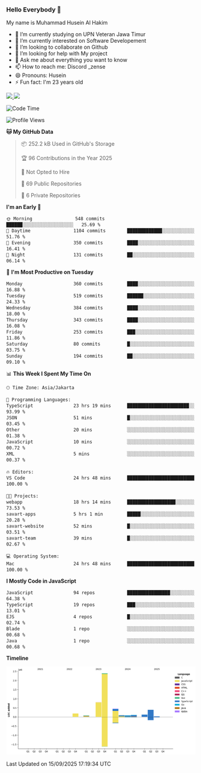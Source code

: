 ### Hello Everybody 👋

My name is Muhammad Husein Al Hakim

- 🔭 I’m currently studying on UPN Veteran Jawa Timur
- 🌱 I’m currently interested on Software Developement
- 👯 I’m looking to collaborate on Github
- 🤔 I’m looking for help with My project
- 💬 Ask me about everything you want to know
- 📫 How to reach me: Discord _zense
- 😄 Pronouns: Husein
- ⚡ Fun fact: I'm 23 years old

<p align="left">
<a href="https://github.com/huseinhq">
  <img height="180em" src="https://github-readme-stats-eight-theta.vercel.app/api?username=huseinhq&show_icons=true&theme=algolia&include_all_commits=true&count_private=true"/>
  <img height="180em" src="https://github-readme-stats-eight-theta.vercel.app/api/top-langs/?username=huseinhq&layout=compact&langs_count=8&theme=algolia"/>
</a>
</p>

<!--START_SECTION:waka-->
![Code Time](http://img.shields.io/badge/Code%20Time-2%2C657%20hrs%2033%20mins-blue)

![Profile Views](http://img.shields.io/badge/Profile%20Views-0-blue)

**🐱 My GitHub Data** 

> 📦 252.2 kB Used in GitHub's Storage 
 > 
> 🏆 96 Contributions in the Year 2025
 > 
> 🚫 Not Opted to Hire
 > 
> 📜 69 Public Repositories 
 > 
> 🔑 6 Private Repositories 
 > 
**I'm an Early 🐤** 

```text
🌞 Morning                548 commits         ██████░░░░░░░░░░░░░░░░░░░   25.69 % 
🌆 Daytime                1104 commits        █████████████░░░░░░░░░░░░   51.76 % 
🌃 Evening                350 commits         ████░░░░░░░░░░░░░░░░░░░░░   16.41 % 
🌙 Night                  131 commits         ██░░░░░░░░░░░░░░░░░░░░░░░   06.14 % 
```
📅 **I'm Most Productive on Tuesday** 

```text
Monday                   360 commits         ████░░░░░░░░░░░░░░░░░░░░░   16.88 % 
Tuesday                  519 commits         ██████░░░░░░░░░░░░░░░░░░░   24.33 % 
Wednesday                384 commits         ████░░░░░░░░░░░░░░░░░░░░░   18.00 % 
Thursday                 343 commits         ████░░░░░░░░░░░░░░░░░░░░░   16.08 % 
Friday                   253 commits         ███░░░░░░░░░░░░░░░░░░░░░░   11.86 % 
Saturday                 80 commits          █░░░░░░░░░░░░░░░░░░░░░░░░   03.75 % 
Sunday                   194 commits         ██░░░░░░░░░░░░░░░░░░░░░░░   09.10 % 
```


📊 **This Week I Spent My Time On** 

```text
🕑︎ Time Zone: Asia/Jakarta

💬 Programming Languages: 
TypeScript               23 hrs 19 mins      ███████████████████████░░   93.99 % 
JSON                     51 mins             █░░░░░░░░░░░░░░░░░░░░░░░░   03.45 % 
Other                    20 mins             ░░░░░░░░░░░░░░░░░░░░░░░░░   01.38 % 
JavaScript               10 mins             ░░░░░░░░░░░░░░░░░░░░░░░░░   00.72 % 
XML                      5 mins              ░░░░░░░░░░░░░░░░░░░░░░░░░   00.37 % 

🔥 Editors: 
VS Code                  24 hrs 48 mins      █████████████████████████   100.00 % 

🐱‍💻 Projects: 
webapp                   18 hrs 14 mins      ██████████████████░░░░░░░   73.53 % 
savart-apps              5 hrs 1 min         █████░░░░░░░░░░░░░░░░░░░░   20.28 % 
savart-website           52 mins             █░░░░░░░░░░░░░░░░░░░░░░░░   03.51 % 
savart-team              39 mins             █░░░░░░░░░░░░░░░░░░░░░░░░   02.67 % 

💻 Operating System: 
Mac                      24 hrs 48 mins      █████████████████████████   100.00 % 
```

**I Mostly Code in JavaScript** 

```text
JavaScript               94 repos            ████████████████░░░░░░░░░   64.38 % 
TypeScript               19 repos            ███░░░░░░░░░░░░░░░░░░░░░░   13.01 % 
EJS                      4 repos             █░░░░░░░░░░░░░░░░░░░░░░░░   02.74 % 
Blade                    1 repo              ░░░░░░░░░░░░░░░░░░░░░░░░░   00.68 % 
Java                     1 repo              ░░░░░░░░░░░░░░░░░░░░░░░░░   00.68 % 
```



**Timeline**

![Lines of Code chart](https://raw.githubusercontent.com/HuseinHQ/HuseinHQ/main/assets/bar_graph.png)


 Last Updated on 15/09/2025 17:19:34 UTC
<!--END_SECTION:waka-->
